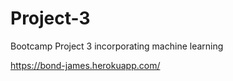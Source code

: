 # Project-3
Bootcamp Project 3 incorporating machine learning

https://bond-james.herokuapp.com/



